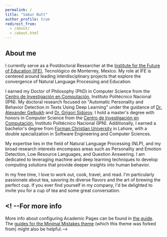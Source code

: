 ```yaml
---
permalink: /
title: "Sabur Butt"
author_profile: true
redirect_from: 
  - /about/
  - /about.html
---
```


About me
--------

I currently serve as a Postdoctoral Researcher at the [Institute for the Future of Education (IFE)](https://tec.mx/en/ife), Tecnológico de Monterrey, Mexico. My role at IFE is centered around leading interdisciplinary projects that explore the convergence of Natural Language Processing and Education.

I earned my Doctor of Philosophy (PhD) in Computer Science from the [Centro de Investigación en Computación](http://www.cic.ipn.mx/index.php/es/), Instituto Politécnico Nacional (IPN). My doctoral research focused on "Automatic Personality and Behavior Detection in Texts Using Deep Learning" under the guidance of [Dr. Alexander Gelbukh](https://www.gelbukh.com/) and [Dr. Grigori Sidorov](http://www.cic.ipn.mx/~sidorov/). I hold a master's degree with honors in Computer Science from the [Centro de Investigación en Computación](http://www.cic.ipn.mx/index.php/es/), Instituto Politécnico Nacional (IPN). Additionally, I earned a bachelor's degree from [Forman Christian University](https://www.fccollege.edu.pk/) in Lahore, with a double specialization in Software Engineering and Computer Sciences.

My expertise lies in the field of Natural Language Processing (NLP), and my broad research interests encompass areas such as Personality and Emotion Detection, Low Resource Languages, and Question Answering. I am dedicated to leveraging machine and deep learning techniques to develop computing solutions that provide deeper insights into human behavior.

In my free time, I love to work out, cook, travel, and read. I'm particularly passionate about tea, savoring its diverse flavors and the art of brewing the perfect cup. If you ever find yourself in my company, I'd be delighted to invite you for a cup of tea and some great conversation.

<! --For more info
------
More info about configuring Academic Pages can be found in [the guide](https://academicpages.github.io/markdown/). The [guides for the Minimal Mistakes theme](https://mmistakes.github.io/minimal-mistakes/docs/configuration/) (which this theme was forked from) might also be helpful.--> 
